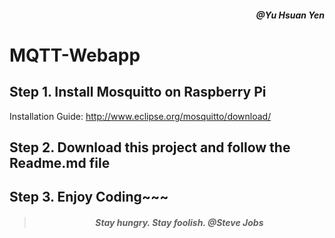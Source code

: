 <h5 align="right">@Yu Hsuan Yen</h5>

# MQTT-Webapp

## Step 1. Install Mosquitto on Raspberry Pi
Installation Guide: http://www.eclipse.org/mosquitto/download/

## Step 2. Download this project and follow the Readme.md file

## Step 3. Enjoy Coding~~~


><h5 align="center">Stay hungry. Stay foolish. @Steve Jobs</h5>

